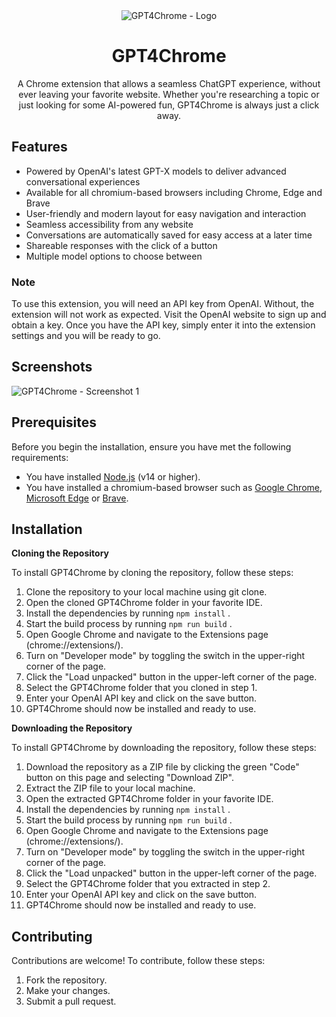 <div align="center">
    <img src="https://github.com/jessedi0n/gpt4chrome/blob/main/doc/images/gpt4chrome-logo.png?raw=true" alt="GPT4Chrome - Logo" />
<h1>GPT4Chrome</h1>

A Chrome extension that allows a seamless ChatGPT experience, without ever leaving your favorite website. Whether you're researching a topic or just looking for some AI-powered fun, GPT4Chrome is always just a click away.

</div>

## Features

- Powered by OpenAI's latest GPT-X models to deliver advanced conversational experiences
- Available for all chromium-based browsers including Chrome, Edge and Brave
- User-friendly and modern layout for easy navigation and interaction
- Seamless accessibility from any website
- Conversations are automatically saved for easy access at a later time
- Shareable responses with the click of a button
- Multiple model options to choose between

### Note
To use this extension, you will need an API key from OpenAI. Without, the extension will not work as expected. Visit the OpenAI website to sign up and obtain a key. Once you have the API key, simply enter it into the extension settings and you will be ready to go.

## Screenshots
![GPT4Chrome - Screenshot 1](https://github.com/jessedi0n/gpt4chrome/blob/main/doc/images/gpt4chrome-screenshot-1.png)

## Prerequisites

Before you begin the installation, ensure you have met the following requirements:

- You have installed  [Node.js](https://nodejs.org/en/) (v14 or higher).
- You have installed a chromium-based browser such as [Google Chrome](https://www.google.com/chrome/), [Microsoft Edge](https://www.microsoft.com/en-us/edge) or [Brave](https://brave.com/).

## Installation

**Cloning the Repository**

To install GPT4Chrome by cloning the repository, follow these steps:

1. Clone the repository to your local machine using git clone.
2. Open the cloned GPT4Chrome folder in your favorite IDE.
3. Install the dependencies by running `npm install` .
4. Start the build process by running `npm run build` .
5. Open Google Chrome and navigate to the Extensions page (chrome://extensions/).
6. Turn on "Developer mode" by toggling the switch in the upper-right corner of the page.
7. Click the "Load unpacked" button in the upper-left corner of the page.
8. Select the GPT4Chrome folder that you cloned in step 1.
9. Enter your OpenAI API key and click on the save button.
10. GPT4Chrome should now be installed and ready to use.

**Downloading the Repository**

To install GPT4Chrome by downloading the repository, follow these steps:

1. Download the repository as a ZIP file by clicking the green "Code" button on this page and selecting "Download ZIP".
2. Extract the ZIP file to your local machine.
3. Open the extracted GPT4Chrome folder in your favorite IDE.
4. Install the dependencies by running `npm install` .
5. Start the build process by running `npm run build` .
6. Open Google Chrome and navigate to the Extensions page (chrome://extensions/).
7. Turn on "Developer mode" by toggling the switch in the upper-right corner of the page.
8. Click the "Load unpacked" button in the upper-left corner of the page.
9. Select the GPT4Chrome folder that you extracted in step 2.
10. Enter your OpenAI API key and click on the save button.
11. GPT4Chrome should now be installed and ready to use.

## Contributing
Contributions are welcome! To contribute, follow these steps:

1. Fork the repository.
2. Make your changes.
3. Submit a pull request.
